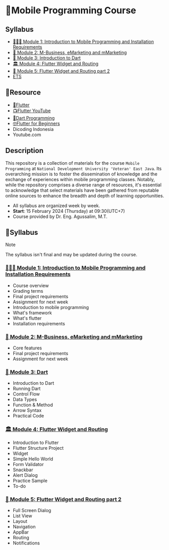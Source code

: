 # 📱Mobile Programming Course

## Syllabus

- [🙋🏻‍♂️ Module 1: Introduction to Mobile Programming and Installation Requirements](#%EF%B8%8F-module-1-introduction-to-mobile-programming-and-installation-requirements)
- [📱 Module 2: M-Business, eMarketing and mMarketing](#-module-2-m-business-emarketing-and-mmarketing)
- [🎯 Module 3: Introduction to Dart](#-module-3-dart)
- [🏛️ Module 4: Flutter Widget and Routing](#%EF%B8%8F-module-4-flutter-widget-and-routing)
- [🚀 Module 5: Flutter Widget and Routing part 2](#-module-5-flutter-widget-and-routing-part-2)
- [ETS]()


## 🔗Resource

- [📱Flutter](https://docs.flutter.dev/cookbook)
- [📺Flutter YouTube](https://www.youtube.com/flutterdev)
- [🎯Dart Programming](https://dart.dev/guides/language/language-tour)
- [🤓Flutter for Beginners](https://github.com/PacktPublishing/Flutter-for-Beginners-Second-Edition)
- Dicoding Indonesia
- Youtube.com

## Description

This repository is a collection of materials for the course `Mobile Programming` at `National Development University 'Veteran' East Java`. Its overarching mission is to foster the dissemination of knowledge and the exchange of experiences within mobile programming classes. Notably, while the repository comprises a diverse range of resources, it's essential to acknowledge that select materials have been gathered from reputable online sources to enhance the breadth and depth of learning opportunities.

- All syllabus are organized week by week.
- **Start**: 15 February 2024 (Thursday) at 09:30(UTC+7)
- Course provided by Dr. Eng. Agussalim, M.T.

## 📔Syllabus

> [!NOTE]
> The syllabus isn't final and may be updated during the course.

### [🙋🏻‍♂️ Module 1: Introduction to Mobile Programming and Installation Requirements](01-intro-to-mobile/)

- Course overview
- Grading terms
- Final project requirements
- Assignment for next week
- Introduction to mobile programming
- What's framework
- What's flutter
- Installation requirements

### [📱 Module 2: M-Business, eMarketing and mMarketing](02-business-mobile/)

- Core features
- Final project requirements
- Assignment for next week

### [🎯 Module 3: Dart](03-dart-flutter/)

- Introduction to Dart
- Running Dart
- Control Flow
- Data Types
- Function & Method
- Arrow Syntax
- Practical Code

### [🏛️ Module 4: Flutter Widget and Routing](04-widget/)
- Introduction to Flutter
- Flutter Structure Project
- Widget
- Simple Hello World
- Form Validator
- Snackbar
- Alert Dialog
- Practice Sample
- To-do

### [🚀 Module 5: Flutter Widget and Routing part 2](05-widget-2/)
- Full Screen Dialog
- List View
- Layout
- Navigation
- AppBar
- Routing
- Notifications
